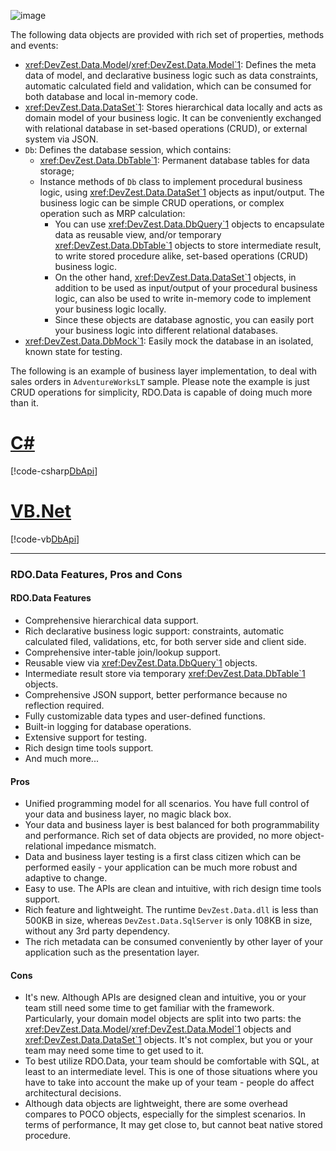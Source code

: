 ![image](/images/RdoDataArchitecture2.jpg)

The following data objects are provided with rich set of properties, methods and events:

* <xref:DevZest.Data.Model>/<xref:DevZest.Data.Model`1>: Defines the meta data of model, and declarative business logic such as data constraints, automatic calculated field and validation, which can be consumed for both database and local in-memory code.
* <xref:DevZest.Data.DataSet`1>: Stores hierarchical data locally and acts as domain model of your business logic. It can be conveniently exchanged with relational database in set-based operations (CRUD), or external system via JSON.
* `Db`: Defines the database session, which contains:
  * <xref:DevZest.Data.DbTable`1>: Permanent database tables for data storage;
  * Instance methods of `Db` class to implement procedural business logic, using <xref:DevZest.Data.DataSet`1> objects as input/output. The business logic can be simple CRUD operations, or complex operation such as MRP calculation:
    * You can use <xref:DevZest.Data.DbQuery`1> objects to encapsulate data as reusable view, and/or temporary <xref:DevZest.Data.DbTable`1> objects to store intermediate result, to write stored procedure alike, set-based operations (CRUD) business logic.
    * On the other hand, <xref:DevZest.Data.DataSet`1> objects, in addition to be used as input/output of your procedural business logic, can also be used to write in-memory code to implement your business logic locally.
    * Since these objects are database agnostic, you can easily port your business logic into different relational databases.
* <xref:DevZest.Data.DbMock`1>: Easily mock the database in an isolated, known state for testing.

The following is an example of business layer implementation, to deal with sales orders in `AdventureWorksLT` sample. Please note the example is just CRUD operations for simplicity, RDO.Data is capable of doing much more than it.

# [C#](#tab/cs)

[!code-csharp[DbApi](../../../samples/AdventureWorksLT.SqlServer/AdventureWorksLT/Db.Api.cs#SalesOrderCRUD)]

# [VB.Net](#tab/vb)

[!code-vb[DbApi](../../../samples.vb/AdventureWorksLT.SqlServer/AdventureWorksLT/Db.Api.SalesOrder.vb)]

***

### RDO.Data Features, Pros and Cons

#### RDO.Data Features

* Comprehensive hierarchical data support.
* Rich declarative business logic support: constraints, automatic calculated filed, validations, etc, for both server side and client side.
* Comprehensive inter-table join/lookup support.
* Reusable view via <xref:DevZest.Data.DbQuery`1> objects.
* Intermediate result store via temporary <xref:DevZest.Data.DbTable`1> objects.
* Comprehensive JSON support, better performance because no reflection required.
* Fully customizable data types and user-defined functions.
* Built-in logging for database operations.
* Extensive support for testing.
* Rich design time tools support.
* And much more...

#### Pros

* Unified programming model for all scenarios. You have full control of your data and business layer, no magic black box.
* Your data and business layer is best balanced for both programmability and performance. Rich set of data objects are provided, no more object-relational impedance mismatch.
* Data and business layer testing is a first class citizen which can be performed easily - your application can be much more robust and adaptive to change.
* Easy to use. The APIs are clean and intuitive, with rich design time tools support.
* Rich feature and lightweight. The runtime `DevZest.Data.dll` is less than 500KB in size, whereas `DevZest.Data.SqlServer` is only 108KB in size, without any 3rd party dependency.
* The rich metadata can be consumed conveniently by other layer of your application such as the presentation layer.

#### Cons

* It's new. Although APIs are designed clean and intuitive, you or your team still need some time to get familiar with the framework. Particularly, your domain model objects are split into two parts: the <xref:DevZest.Data.Model>/<xref:DevZest.Data.Model`1> objects and <xref:DevZest.Data.DataSet`1> objects. It's not complex, but you or your team may need some time to get used to it.
* To best utilize RDO.Data, your team should be comfortable with SQL, at least to an intermediate level. This is one of those situations where you have to take into account the make up of your team - people do affect architectural decisions.
* Although data objects are lightweight, there are some overhead compares to POCO objects, especially for the simplest scenarios. In terms of performance, It may get close to, but cannot beat native stored procedure.
